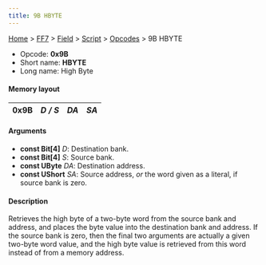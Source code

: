 ```yaml
---
title: 9B HBYTE
---
```


[Home](../../../../Main%20Page.md.md) > [FF7](../../../../FF7.md) > [Field](../../../Field.md) > [Script](../../Script.md) > [Opcodes](../Opcodes.md) > 9B HBYTE

-   Opcode: **0x9B**
-   Short name: **HBYTE**
-   Long name: High Byte

#### Memory layout

| 0x9B | *D / S* | *DA* | *SA* |
|------|---------|------|------|

#### Arguments

-   **const Bit\[4\]** *D*: Destination bank.
-   **const Bit\[4\]** *S*: Source bank.
-   **const UByte** *DA*: Destination address.
-   **const UShort** *SA*: Source address, *or* the word given as a
    literal, if source bank is zero.

#### Description

Retrieves the high byte of a two-byte word from the source bank and
address, and places the byte value into the destination bank and
address. If the source bank is zero, then the final two arguments are
actually a given two-byte word value, and the high byte value is
retrieved from this word instead of from a memory address.
